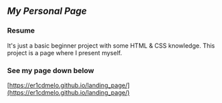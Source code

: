 ## _My Personal Page_ 

### Resume
It's just a basic beginner project with some HTML & CSS knowledge. This project is a page where I present myself.


### See my page down below
[https://er1cdmelo.github.io/landing_page/](https://er1cdmelo.github.io/landing_page/)
